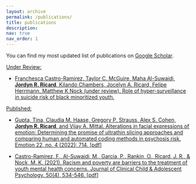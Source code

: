 ```yaml
---
layout: archive
permalink: /publications/
title: publications
description: 
nav: true
nav_order: 1
---
```


You can find my most updated list of publications on [Google Scholar](https://scholar.google.com/citations?hl=en&user=7Qv7_Y4AAAAJ&view_op=list_works&sortby=pubdate).

<u>Under Review:<u>

- Franchesca Castro-Ramirez, Taylor C. McGuire, Maha Al-Suwaidi, **Jordyn R. Ricard**, Kilando Chambers, Jocelyn A. Ricard, Felipe Herrmann, Matthew K Nock (under review). Role of hyper-surveillance in suicide risk of black minoritized youth.
  

<u>Published:<u>

- Gupta, Tina, Claudia M. Haase, Gregory P. Strauss, Alex S. Cohen, **Jordyn R. Ricard**, and Vijay A. Mittal. Alterations in facial expressions of emotion: Determining the promise of ultrathin slicing approaches and comparing human and automated coding methods in psychosis risk. Emotion 22, no. 4 (2022): 714. [[pdf](https://jordynricard.github.io/files/gupta2022alterations.pdf)]

- Castro-Ramirez, F., Al-Suwaidi, M., Garcia, P., Rankin, O., Ricard, J. R., & Nock, M. K. (2021). Racism and poverty are barriers to the treatment of youth mental health concerns. Journal of Clinical Child & Adolescent Psychology, 50(4), 534-546. [[pdf](https://jordynricard.github.io/files/castro2021racism.pdf)]

